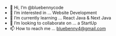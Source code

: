- 👋 Hi, I’m @bluebennycode
- 👀 I’m interested in ... Website Development
- 🌱 I’m currently learning ... React Java & Next Java
- 💞️ I’m looking to collaborate on ... a StartUp 
- 📫 How to reach me ... bluebenny4@gmail.com

<!---
bluebennycode/bluebennycode is a ✨ special ✨ repository because its `README.md` (this file) appears on your GitHub profile.
You can click the Preview link to take a look at your changes.
--->
